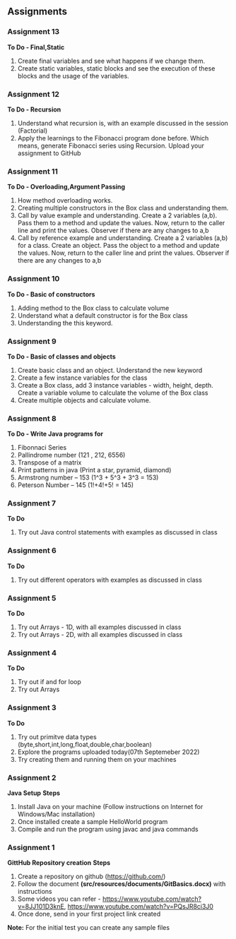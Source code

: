 ## Assignments

### Assignment 13
**To Do - Final,Static**
1. Create final variables and see what happens if we change them.
2. Create static variables, static blocks and see the execution of these blocks and the usage of the variables.

### Assignment 12
**To Do - Recursion**
1. Understand what recursion is, with an example discussed in the session (Factorial)
2. Apply the learnings to the Fibonacci program done before. Which means, generate Fibonacci series using Recursion. Upload your assignment to GitHub


### Assignment 11
**To Do - Overloading,Argument Passing**
1. How method overloading works.
2. Creating multiple constructors in the Box class and understanding them.
3. Call by value example and understanding. Create a 2 variables (a,b). Pass them to a method and update the values. Now, return to the caller line and print the values. Observer if there are any changes to a,b
4. Call by reference example and understanding. Create a 2 variables (a,b) for a class. Create an object. Pass the object to a method and update the values. Now, return to the caller line and print the values. Observer if there are any changes to a,b


### Assignment 10
**To Do - Basic of constructors**
1. Adding method to the Box class to calculate volume
2. Understand what a default constructor is for the Box class
3. Understanding the this keyword.

### Assignment 9
**To Do - Basic of classes and objects**
1. Create basic class and an object. Understand the new keyword
2. Create a few instance variables for the class
3. Create a Box class, add 3 instance variables - width, height, depth. Create a variable volume to calculate the volume of the Box class
4. Create multiple objects and calculate volume.



### Assignment 8
**To Do - Write Java programs for**
1. Fibonnaci Series
2. Pallindrome number (121 , 212, 6556)
3. Transpose of a matrix
4. Print patterns in java (Print a star, pyramid, diamond)
5. Armstrong number – 153 (1^3 + 5^3 + 3^3 = 153)
6. Peterson Number – 145 (1!+4!+5! = 145)





### Assignment 7
**To Do**
1. Try out Java control statements  with examples as discussed in class



### Assignment 6
**To Do**
1. Try out different operators with examples as discussed in class



### Assignment 5
**To Do**
1. Try out Arrays - 1D, with all examples discussed in class
2. Try out Arrays - 2D, with all examples discussed in class

### Assignment 4
**To Do**
1. Try out if and for loop
2. Try out Arrays


### Assignment 3
**To Do**
1. Try out primitve data types (byte,short,int,long,float,double,char,boolean)
2. Explore the programs uploaded today(07th Septemeber 2022)
3. Try creating them and running them on your machines


### Assignment 2
**Java Setup**
**Steps**
1. Install Java on your machine (Follow instructions on Internet for Windows/Mac installation)
2. Once installed create a sample HelloWorld program
3. Compile and run the program using javac and java commands

### Assignment 1
**GittHub Repository creation**
**Steps**
1. Create a repository on github (https://github.com/)
2. Follow the document **(src/resources/documents/GitBasics.docx)** with instructions
3. Some videos you can refer - https://www.youtube.com/watch?v=8JJ101D3knE, https://www.youtube.com/watch?v=PQsJR8ci3J0
4. Once done, send in your first project link created

**Note:** For the initial test you can create any sample files  
